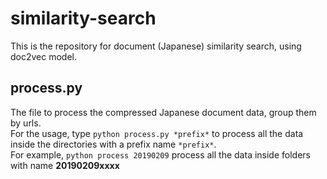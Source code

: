 # similarity-search
This is the repository for document (Japanese) similarity search, using doc2vec model.
## process.py
The file to process the compressed Japanese document data, group them by urls.
<br/>For the usage, type `python process.py *prefix*` to process all the data inside the directories with a prefix name `*prefix*`.
<br/>For example, `python process 20190209` process all the data inside folders with name __20190209xxxx__
